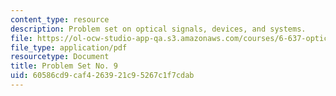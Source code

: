 ```yaml
---
content_type: resource
description: Problem set on optical signals, devices, and systems.
file: https://ol-ocw-studio-app-qa.s3.amazonaws.com/courses/6-637-optical-signals-devices-and-systems-spring-2003/60586cd9caf4263921c95267c1f7cdab_6637pset9.pdf
file_type: application/pdf
resourcetype: Document
title: Problem Set No. 9
uid: 60586cd9-caf4-2639-21c9-5267c1f7cdab
---
```

